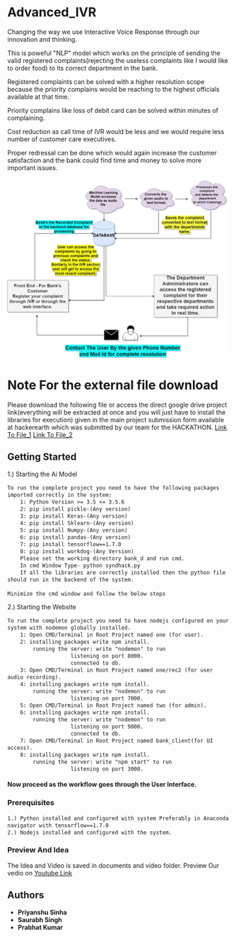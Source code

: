 # Advanced_IVR
Changing the way we use Interactive Voice Response through our innovation and thinking.

This is poweful "NLP" model which works on the principle of sending the valid registered complaints(rejecting the useless complaints like I would like to order food) to its correct department in the bank. 

Registered complaints can be solved with a higher resolution scope because the priority complains would be reaching to the highest officials available at that time.

Priority complains like loss of debit card can be solved within minutes of complaining.

Cost reduction as call time of IVR would be less and we would require less number of customer care executives.

Proper redressal can be done  which would again increase the customer satisfaction and the bank could find time and money to solve more important issues.

![alt text](https://github.com/Smartgrivievencesystemcodeforhackathon/Advanced_IVR/blob/master/images/SYnHackPPT.jpg)

# Note For the external file download
Please download the following file or access the direct google drive project link(everything will be extracted at once and you will just have to install the libraries for execution) given in the main project submission form available at hackerearth which was submitted by our team for the HACKATHON.
[Link To File_1](https://drive.google.com/open?id=1se5r-pfxr6jSkqYct_-JngtMIno1NXwW)
[Link To File_2](https://drive.google.com/file/d/1x7KLigultvzg8BuocXCU-TtzY4_T1O7U/view?usp=sharing)


## Getting Started
1.) Starting the Ai Model

	
	To run the complete project you need to have the following packages imported correctly in the system:
		1: Python Version >= 3.5 <= 3.5.6
		2: pip install pickle-(Any version)
		3: pip install Keras-(Any version)
		4: pip install Sklearn-(Any version)
		5: pip install Numpy-(Any version)
		6: pip install pandas-(Any version)
		7: pip install tensorflow==1.7.0
		8: pip install workdog-(Any Version)
		Please set the working directory bank_d and run cmd.
		In cmd Window Type- python syndhack.py
		If all the libraries are correctly installed then the python file should run in the backend of the system.

	Minimize the cmd window and follow the below steps
2.)  Starting the Website 

	To run the complete project you need to have nodejs configured on your system with nodemon globally installed.
		1: Open CMD/Terminal in Root Project named one (for user).
		2: installing packages write npm install.
			running the server: write "nodemon" to run
					    listening on port 8000.
					    connected to db.
		3: Open CMD/Terminal in Root Project named one/rec2 (for user audio recording).
		4: installing packages write npm install.
			running the server: write "nodemon" to run
					    listening on port 7000.
		5: Open CMD/Terminal in Root Project named two (for admin).
		6: installing packages write npm install.
			running the server: write "nodemon" to run
					    listening on port 9000.
					    connected to db.
		7: Open CMD/Terminal in Root Project named bank_client(for UI access).
		8: installing packages write npm install.
			running the server: write "npm start" to run
					    listening on port 3000.

#### Now proceed as the workflow goes through the User Interface.

### Prerequisites

	1.) Python installed and configured with system Preferably in Anaconda navigator with tensorflow==1.7.0
	2.) Nodejs installed and configured with the system.


### Preview And Idea
The Idea and Video is saved in documents and video folder.
Preview Our vedio on [Youtube Link](https://www.youtube.com/watch?v=s16EKLR2FpU&feature=youtu.be)

## Authors

* **Priyanshu Sinha** 
* **Saurabh Singh** 
* **Prabhat Kumar** 


